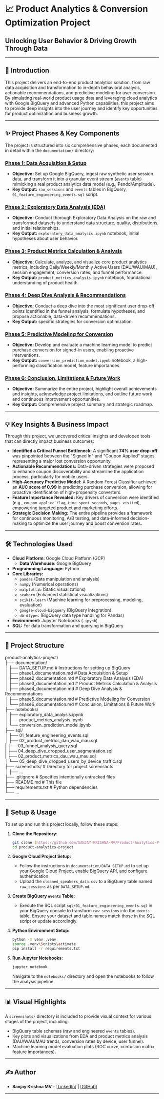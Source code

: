 # 📈 Product Analytics & Conversion Optimization Project

## Unlocking User Behavior & Driving Growth Through Data

---

## 🎯 Introduction

This project delivers an end-to-end product analytics solution, from raw data acquisition and transformation to in-depth behavioral analysis, actionable recommendations, and predictive modeling for user conversion. By simulating real-world product usage data and leveraging cloud analytics with Google BigQuery and advanced Python capabilities, this project aims to provide deep insights into the user journey and identify key opportunities for product optimization and business growth.

---

## ✨ Project Phases & Key Components

The project is structured into six comprehensive phases, each documented in detail within the `documentation/` directory:

### [Phase 1: Data Acquisition & Setup](documentation/phase1_documentation.md)
* **Objective:** Set up Google BigQuery, ingest raw synthetic user session data, and transform it into a granular event stream (`events` table) mimicking a real product analytics data model (e.g., Pendo/Amplitude).
* **Key Output:** `raw_sessions` and `events` tables in BigQuery, `01_feature_engineering_events.sql` script.

### [Phase 2: Exploratory Data Analysis (EDA)](documentation/phase2_documentation.md)
* **Objective:** Conduct thorough Exploratory Data Analysis on the raw and transformed datasets to understand data structure, quality, distributions, and initial relationships.
* **Key Output:** `exploratory_data_analysis.ipynb` notebook, initial hypotheses about user behavior.

### [Phase 3: Product Metrics Calculation & Analysis](documentation/phase3_documentation.md)
* **Objective:** Calculate, analyze, and visualize core product analytics metrics, including Daily/Weekly/Monthly Active Users (DAU/WAU/MAU), session engagement, conversion rates, and funnel performance.
* **Key Output:** `product_metrics_analysis.ipynb` notebook, foundational understanding of product health.

### [Phase 4: Deep Dive Analysis & Recommendations](documentation/phase4_documentation.md)
* **Objective:** Conduct a deep dive into the most significant user drop-off points identified in the funnel analysis, formulate hypotheses, and propose actionable, data-driven recommendations.
* **Key Output:** specific strategies for conversion optimization.

### [Phase 5: Predictive Modeling for Conversion](documentation/phase5_documentation.md)
* **Objective:** Develop and evaluate a machine learning model to predict purchase conversion for signed-in users, enabling proactive interventions.
* **Key Output:** `conversion_prediction_model.ipynb` notebook, a high-performing classification model, feature importances.

### [Phase 6: Conclusion, Limitations & Future Work](documentation/phase6_documentation.md)
* **Objective:** Summarize the entire project, highlight overall achievements and insights, acknowledge project limitations, and outline future work and continuous improvement opportunities.
* **Key Output:** Comprehensive project summary and strategic roadmap.

---

## 💡 Key Insights & Business Impact

Through this project, we uncovered critical insights and developed tools that can directly impact business outcomes:

* **Identified a Critical Funnel Bottleneck:** A significant **74% user drop-off** was pinpointed between the "Signed In" and "Coupon Applied" stages, representing a major lost conversion opportunity.
* **Actionable Recommendations:** Data-driven strategies were proposed to enhance coupon discoverability and streamline the application process, particularly for mobile users.
* **High-Accuracy Predictive Model:** A Random Forest Classifier achieved an **AUC score of 0.99** in predicting purchase conversion, allowing for proactive identification of high-propensity converters.
* **Feature Importance Revealed:** Key drivers of conversion were identified (e.g., `coupon_applied_flag`, `time_spent_seconds`, `pages_visited`), empowering targeted product and marketing efforts.
* **Strategic Decision Making:** The entire pipeline provides a framework for continuous monitoring, A/B testing, and data-informed decision-making to optimize the user journey and boost conversion rates.

---

## 🛠️ Technologies Used

* **Cloud Platform:** Google Cloud Platform (GCP)
    * **Data Warehouse:** Google BigQuery
* **Programming Language:** Python
* **Core Libraries:**
    * `pandas` (Data manipulation and analysis)
    * `numpy` (Numerical operations)
    * `matplotlib` (Static visualizations)
    * `seaborn` (Enhanced statistical visualizations)
    * `scikit-learn` (Machine learning for preprocessing, modeling, evaluation)
    * `google-cloud-bigquery` (BigQuery integration)
    * `db-dtypes` (BigQuery data type handling for Pandas)
* **Environment:** Jupyter Notebooks (`.ipynb`)
* **SQL:** For data transformation and querying in BigQuery

---

## 📂 Project Structure
product-analytics-project/  
├── documentation/  
│   ├── DATA_SETUP.md # Instructions for setting up BigQuery   
│   ├── phase1_documentation.md # Data Acquisition & Setup    
│   ├── phase2_documentation.md # Exploratory Data Analysis (EDA)  
│   ├── phase3_documentation.md # Product Metrics Calculation & Analysis  
│   ├── phase4_documentation.md # Deep Dive Analysis & Recommendations  
│   ├── phase5_documentation.md # Predictive Modeling for Conversion  
│   └── phase6_documentation.md # Conclusion, Limitations & Future Work  
├── notebooks/  
│   ├── exploratory_data_analysis.ipynb  
│   ├── product_metrics_analysis.ipynb  
│   └── conversion_prediction_model.ipynb  
├── sql/  
│   ├── 01_feature_engineering_events.sql  
│   ├── 02_product_metrics_dau_wau_mau.sql  
|   ├── 03_funnel_analysis_query.sql  
|   ├── 04_deep_dive_dropped_user_segmentation.sql  
|   ├── 02_product_metrics_dau_wau_mau.sql  
│   └── 05_deep_dive_dropped_users_by_device_traffic.sql  
├── screenshots/ # Directory for project screenshots   
│   ├── ...             
├── .gitignore # Specifies intentionally untracked files  
├── README.md # This file  
├── requirements.txt # Python dependencies  
└── ...  

---

## 🚀 Setup & Usage

To set up and run this project locally, follow these steps:

1.  **Clone the Repository:**
    ```bash
    git clone [https://github.com/SANJAY-KRISHNA-MV/Product-Analytics-Project.git](https://github.com/SANJAY-KRISHNA-MV/Product-Analytics-Project.git)
    cd product-analytics-project
    ```

2.  **Google Cloud Project Setup:**
    * Follow the instructions in `documentation/DATA_SETUP.md` to set up your Google Cloud Project, enable BigQuery API, and configure authentication.
    * Upload the `cleaned_speakers_data.csv` to a BigQuery table named `raw_sessions` as per `DATA_SETUP.md`.

3.  **Create BigQuery `events` Table:**
    * Execute the SQL script `sql/01_feature_engineering_events.sql` in your BigQuery console to transform `raw_sessions` into the `events` table. Ensure your dataset and table names match those in the SQL script or update accordingly.

4.  **Python Environment Setup:**
    ```bash
    python -m venv .venv
    source .venv\Scripts\activate
    pip install -r requirements.txt
    ```

5.  **Run Jupyter Notebooks:**
    ```bash
    jupyter notebook
    ```
    Navigate to the `notebooks/` directory and open the notebooks to follow the analysis pipeline.

---

## 📊 Visual Highlights

A `screenshots/` directory is included to provide visual context for various stages of the project, including:

* BigQuery table schemas (raw and engineered `events` tables).
* Key plots and visualizations from EDA and product metrics analysis (DAU/WAU/MAU trends, conversion rates by device, user funnel).
* Machine learning model evaluation plots (ROC curve, confusion matrix, feature importances).

---

## ✍️ Author

* **Sanjay Krishna MV** - [[LinkedIn](www.linkedin.com/in/sanjay-krishna-mv)] | [[GitHub](https://github.com/SANJAY-KRISHNA-MV)]

---